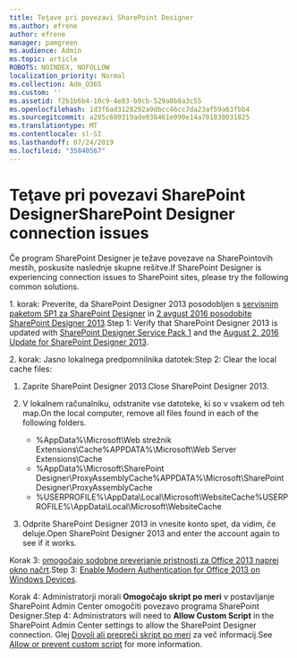 ```yaml
---
title: Teţave pri povezavi SharePoint Designer
ms.author: efrene
author: efrene
manager: pamgreen
ms.audience: Admin
ms.topic: article
ROBOTS: NOINDEX, NOFOLLOW
localization_priority: Normal
ms.collection: Adm_O365
ms.custom: ''
ms.assetid: f2b1b6b4-10c9-4e83-b9cb-529a0b8a3c55
ms.openlocfilehash: 1d3f6ad3128292a9dbcc46cc7da23af59a63fbb4
ms.sourcegitcommit: a285c609319ade038461e090e14a701830031825
ms.translationtype: MT
ms.contentlocale: sl-SI
ms.lasthandoff: 07/24/2019
ms.locfileid: "35840567"
---
```

# <a name="sharepoint-designer-connection-issues"></a><span data-ttu-id="4088c-102">Teţave pri povezavi SharePoint Designer</span><span class="sxs-lookup"><span data-stu-id="4088c-102">SharePoint Designer connection issues</span></span> 

<span data-ttu-id="4088c-103">Če program SharePoint Designer je težave povezave na SharePointovih mestih, poskusite naslednje skupne rešitve.</span><span class="sxs-lookup"><span data-stu-id="4088c-103">If SharePoint Designer is experiencing connection issues to SharePoint sites, please try the following common solutions.</span></span>

<span data-ttu-id="4088c-104">1. korak: Preverite, da SharePoint Designer 2013 posodobljen s [servisnim paketom SP1 za SharePoint Designer](https://support.microsoft.com/help/2817441/description-of-microsoft-sharepoint-designer-2013-service-pack-1-sp1) in [2 avgust 2016 posodobite SharePoint Designer 2013](https://support.microsoft.com/help/3114721/august-2-2016-update-for-sharepoint-designer-2013-kb3114721).</span><span class="sxs-lookup"><span data-stu-id="4088c-104">Step 1: Verify that SharePoint Designer 2013 is updated with [SharePoint Designer Service Pack 1](https://support.microsoft.com/help/2817441/description-of-microsoft-sharepoint-designer-2013-service-pack-1-sp1) and the [August 2, 2016 Update for SharePoint Designer 2013](https://support.microsoft.com/help/3114721/august-2-2016-update-for-sharepoint-designer-2013-kb3114721).</span></span>



<span data-ttu-id="4088c-105">2. korak: Jasno lokalnega predpomnilnika datotek:</span><span class="sxs-lookup"><span data-stu-id="4088c-105">Step 2: Clear the local cache files:</span></span>

1. <span data-ttu-id="4088c-106">Zaprite SharePoint Designer 2013.</span><span class="sxs-lookup"><span data-stu-id="4088c-106">Close SharePoint Designer 2013.</span></span>

2. <span data-ttu-id="4088c-107">V lokalnem računalniku, odstranite vse datoteke, ki so v vsakem od teh map.</span><span class="sxs-lookup"><span data-stu-id="4088c-107">On the local computer, remove all files found in each of the following folders.</span></span>

    - <span data-ttu-id="4088c-108">%AppData%\Microsoft\Web strežnik Extensions\Cache</span><span class="sxs-lookup"><span data-stu-id="4088c-108">%APPDATA%\Microsoft\Web Server Extensions\Cache</span></span>
    - <span data-ttu-id="4088c-109">%AppData%\Microsoft\SharePoint Designer\ProxyAssemblyCache</span><span class="sxs-lookup"><span data-stu-id="4088c-109">%APPDATA%\Microsoft\SharePoint Designer\ProxyAssemblyCache</span></span>
    - <span data-ttu-id="4088c-110">%USERPROFILE%\AppData\Local\Microsoft\WebsiteCache</span><span class="sxs-lookup"><span data-stu-id="4088c-110">%USERPROFILE%\AppData\Local\Microsoft\WebsiteCache</span></span>

3. <span data-ttu-id="4088c-111">Odprite SharePoint Designer 2013 in vnesite konto spet, da vidim, če deluje.</span><span class="sxs-lookup"><span data-stu-id="4088c-111">Open SharePoint Designer 2013 and enter the account again to see if it works.</span></span>

<span data-ttu-id="4088c-112">Korak 3: [omogočajo sodobne preverjanje pristnosti za Office 2013 naprej okno načrt](https://docs.microsoft.com/office365/admin/security-and-compliance/enable-modern-authentication?redirectSourcePath=/article/Enable-Modern-Authentication-for-Office-2013-on-Windows-devices-7dc1c01a-090f-4971-9677-f1b192d6c910&view=o365-worldwide).</span><span class="sxs-lookup"><span data-stu-id="4088c-112">Step 3: [Enable Modern Authentication for Office 2013 on Windows Devices](https://docs.microsoft.com/office365/admin/security-and-compliance/enable-modern-authentication?redirectSourcePath=/article/Enable-Modern-Authentication-for-Office-2013-on-Windows-devices-7dc1c01a-090f-4971-9677-f1b192d6c910&view=o365-worldwide).</span></span>

<span data-ttu-id="4088c-113">Korak 4: Administratorji morali **Omogočajo skript po meri** v postavljanje SharePoint Admin Center omogočiti povezavo programa SharePoint Designer.</span><span class="sxs-lookup"><span data-stu-id="4088c-113">Step 4: Administrators will need to **Allow Custom Script** in the SharePoint Admin Center settings to allow the SharePoint Designer connection.</span></span> <span data-ttu-id="4088c-114">Glej [Dovoli ali prepreči skript po meri](https://docs.microsoft.com/sharepoint/allow-or-prevent-custom-script) za več informacij.</span><span class="sxs-lookup"><span data-stu-id="4088c-114">See [Allow or prevent custom script](https://docs.microsoft.com/sharepoint/allow-or-prevent-custom-script) for more information.</span></span>


